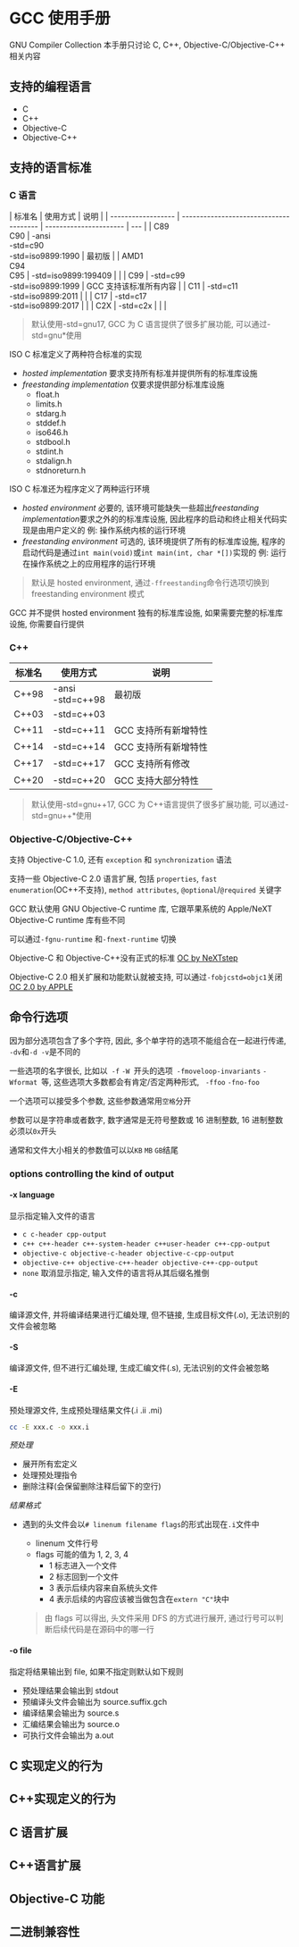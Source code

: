 # GCC 使用手册

GNU Compiler Collection
本手册只讨论 C, C++, Objective-C/Objective-C++ 相关内容

## 支持的编程语言

- C
- C++
- Objective-C
- Objective-C++

## 支持的语言标准

### C 语言

| 标准名             | 使用方式                               | 说明                   |
| ------------------ | -------------------------------------- | ---------------------- | --- |
| C89<br>C90         | -ansi<br>-std=c90<br>-std=iso9899:1990 | 最初版                 |
| AMD1<br>C94<br>C95 | -std=iso9899:199409                    |                        |
| C99                | -std=c99<br>-std=iso9899:1999          | GCC 支持该标准所有内容 |
| C11                | -std=c11<br>-std=iso9899:2011          |                        |
| C17                | -std=c17<br>-std=iso9899:2017          |                        |
| C2X                | -std=c2x                               |                        |     |

> 默认使用-std=gnu17, GCC 为 C 语言提供了很多扩展功能, 可以通过-std=gnu\*使用

ISO C 标准定义了两种符合标准的实现

- _hosted implementation_ 要求支持所有标准并提供所有的标准库设施
- _freestanding implementation_ 仅要求提供部分标准库设施
  - float.h
  - limits.h
  - stdarg.h
  - stddef.h
  - iso646.h
  - stdbool.h
  - stdint.h
  - stdalign.h
  - stdnoreturn.h

ISO C 标准还为程序定义了两种运行环境

- _hosted environment_ 必要的, 该环境可能缺失一些超出*freestanding implementation*要求之外的的标准库设施, 因此程序的启动和终止相关代码实现是由用户定义的
  例: 操作系统内核的运行环境
- _freestanding environment_ 可选的, 该环境提供了所有的标准库设施, 程序的启动代码是通过`int main(void)`或`int main(int, char *[])`实现的
  例: 运行在操作系统之上的应用程序的运行环境

> 默认是 hosted environment, 通过`-ffreestanding`命令行选项切换到 freestanding environment 模式

GCC 并不提供 hosted environment 独有的标准库设施, 如果需要完整的标准库设施, 你需要自行提供

### C++

| 标准名 | 使用方式            | 说明                 |
| ------ | ------------------- | -------------------- |
| C++98  | -ansi<br>-std=c++98 | 最初版               |
| C++03  | -std=c++03          |                      |
| C++11  | -std=c++11          | GCC 支持所有新增特性 |
| C++14  | -std=c++14          | GCC 支持所有新增特性 |
| C++17  | -std=c++17          | GCC 支持所有修改     |
| C++20  | -std=c++20          | GCC 支持大部分特性   |

> 默认使用-std=gnu++17, GCC 为 C++语言提供了很多扩展功能, 可以通过-std=gnu++\*使用

### Objective-C/Objective-C++

支持 Objective-C 1.0, 还有 `exception` 和 `synchronization` 语法

支持一些 Objective-C 2.0 语言扩展, 包括 `properties`, `fast enumeration`(OC++不支持), `method attributes`, `@optional`/`@required` 关键字

GCC 默认使用 GNU Objective-C runtime 库, 它跟苹果系统的 Apple/NeXT Objective-C runtime 库有些不同

可以通过`-fgnu-runtime` 和`-fnext-runtime` 切换

Objective-C 和 Objective-C++没有正式的标准
[OC by NeXTstep](https://gnustep.github.io/resources/documentation/ObjectivCBook.pdf)

Objective-C 2.0 相关扩展和功能默认就被支持, 可以通过`-fobjcstd=objc1`关闭
[OC 2.0 by APPLE](https://developer.apple.com/library/archive/documentation/Cocoa/Conceptual/ProgrammingWithObjectiveC/Introduction/Introduction.html)

## 命令行选项

因为部分选项包含了多个字符, 因此, 多个单字符的选项不能组合在一起进行传递, `-dv`和`-d -v`是不同的

一些选项的名字很长, 比如以` -f` `-W `开头的选项` -fmoveloop-invariants` `-Wformat `等, 这些选项大多数都会有肯定/否定两种形式, ` -ffoo` `-fno-foo `

一个选项可以接受多个参数, 这些参数通常用`空格`分开

参数可以是字符串或者数字, 数字通常是无符号整数或 16 进制整数, 16 进制整数必须以`0x`开头

通常和文件大小相关的参数值可以以`KB` `MB` `GB`结尾

### options controlling the kind of output

#### -x language

显示指定输入文件的语言

- `c c-header cpp-output`
- `c++ c++-header c++-system-header c++user-header c++-cpp-output`
- `objective-c objective-c-header objective-c-cpp-output`
- `objective-c++ objective-c++-header objective-c++-cpp-output`
- `none` 取消显示指定, 输入文件的语言将从其后缀名推倒

#### -c

编译源文件, 并将编译结果进行汇编处理, 但不链接, 生成目标文件(.o), 无法识别的文件会被忽略

#### -S

编译源文件, 但不进行汇编处理, 生成汇编文件(.s), 无法识别的文件会被忽略

#### -E

预处理源文件, 生成预处理结果文件(.i .ii .mi)

```sh
cc -E xxx.c -o xxx.i
```

_预处理_

- 展开所有宏定义
- 处理预处理指令
- 删除注释(会保留删除注释后留下的空行)

_结果格式_

- 遇到的头文件会以`# linenum filename flags`的形式出现在`.i`文件中

  - linenum 文件行号
  - flags 可能的值为 1, 2, 3, 4
    - 1 标志进入一个文件
    - 2 标志回到一个文件
    - 3 表示后续内容来自系统头文件
    - 4 表示后续的内容应该被当做包含在`extern "C"`块中

  > 由 flags 可以得出, 头文件采用 DFS 的方式进行展开, 通过行号可以判断后续代码是在源码中的哪一行

#### -o file

指定将结果输出到 file, 如果不指定则默认如下规则

- 预处理结果会输出到 stdout
- 预编译头文件会输出为 source.suffix.gch
- 编译结果会输出为 source.s
- 汇编结果会输出为 source.o
- 可执行文件会输出为 a.out

## C 实现定义的行为

## C++实现定义的行为

## C 语言扩展

## C++语言扩展

## Objective-C 功能

## 二进制兼容性
